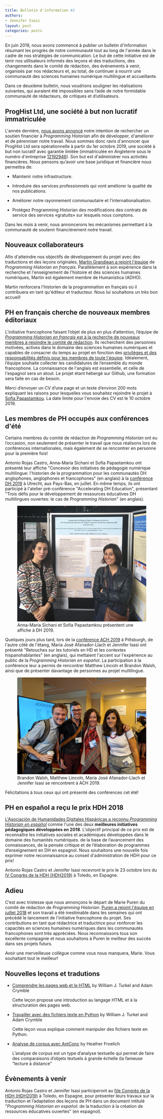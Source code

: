 ```yaml
---
title: Bulletin d'information #2
authors:
- Jennifer Isasi
layout: post
categories: posts
---
```


En juin 2019, nous avons commencé à publier un bulletin d'information résumant les progrès de notre communauté tout au long de l'année dans le cadre de nos stratégies de communication. Le but de cette initiative est de tenir nos utilisateurs informés des leçons et des traductions, des changements dans le comité de rédaction, des événements à venir, organisés par nos rédacteurs et, au total, de continuer à nourrir une communauté des sciences humaines numérique multilingue et accueillante.

Dans ce deuxième bulletin, nous voudrions souligner les réalisations suivantes, qui auraient été impossibles sans l’aide de notre formidable communauté de rédacteurs, de critiques et d’utilisateurs.



## ProgHist Ltd, une société à but non lucratif immatriculée 

L'année dernière, [nous avons annoncé](https://programminghistorian.org/fr/nous-soutenir) notre intention de rechercher un soutien financier à *Programming Historian* afin de développer, d'améliorer et de pérenniser notre travail. Nous sommes donc ravis d'annoncer que ProgHist Ltd sera opérationnelle à partir du 1er octobre 2019, une société à but non lucratif avec garantie limitée (immatriculée en Angleterre sous le numéro d'entreprise [12192946](https://beta.companieshouse.gov.uk/company/12192946)). Son but est d'administrer nos activités financières. Nous pensons qu’avoir une base juridique et financière nous permettra de:

- Maintenir notre infrastructure.

- Introduire des services professionnels qui vont améliorer la qualité de nos publications.
- Améliorer notre rayonnement communautaire et l'internationalisation.
- Protégez Programming Historian des modifications des contrats de service des services «gratuits» sur lesquels nous comptons.

Dans les mois à venir, nous annoncerons les mécanismes permettant à la communauté de soutenir financièrement notre travail.



## Nouveaux collaborateurs

Afin d'atteindre nos objectifs de développement du projet avec des traductions et des leçons originales, [Martin Grandjean a rejoint l'équipe](https://programminghistorian.org/posts/welcome-martin-grandjean) de *Programming Historian en français*. Parallèlement à son expérience dans la recherche et l'enseignement de l'histoire et des sciences humaines numériques, Martin est également membre de Humanistica (ADHO).

Martin renforcera l'historien de la programmation en français où il contribuera en tant qu'éditeur et traducteur. Nous lui souhaitons un très bon accueil!



## PH en français cherche de nouveaux membres éditoriaux

L’initiative francophone faisant l’objet de plus en plus d’attention, l’équipe de  [*Programming Historian en français* est à la recherche de nouveaux membres à rejoindre le comité de rédaction](https://programminghistorian.org/posts/call-for-fr-members). Ils recherchent des personnes motivées, actives dans le domaine des sciences humaines numériques et capables de consacrer du temps au projet en fonction des [privilèges et des responsabilités définis pour les membres de toute l'équipe](https://github.com/programminghistorian/jekyll/wiki/Privileges-and-Responsibilities-of-Membership). Idéalement, l’équipe souhaite collecter les candidatures de l’ensemble du monde francophone. La connaissance de l'anglais est essentielle, et celle de l'espagnol sera un atout. Le projet étant hébergé sur Github, une formation sera faite en cas de besoin.

Merci d’envoyer un CV d’une page et un texte d’environ 200 mots expliquant les raisons pour lesquelles vous souhaitez rejoindre le projet à [Sofia Papastamkou](mailto:sofia.papastamkou@gmail.com). La date limite pour l'envoie des CV est le 10 octobre 2019.



## Les membres de PH occupés aux conférences d'été

Certains membres du comité de rédaction de *Programming Historian* ont eu l’occasion, non seulement de présenter le travail que nous réalisons lors de conférences internationales, mais également de se rencontrer en personne pour la première fois!

Antonio Rojas Castro, Anna-Maria Sichani et Sofia Papastamkou ont présenté leur affiche "Concevoir des initiatives de pédagogie numérique multilingue: l'historien de la programmation pour les communautés DH anglophones, anglophones et francophones" (en anglais) à la [conférence DH 2019](https://dh2019.adho.org) à Utrecht, aux Pays-Bas, en juillet. En même temps, ils ont participé à l'atelier pré-conférence "Accelerating DH Education", présentant "Trois défis pour le développement de ressources éducatives DH multilingues ouvertes: le cas de *Programming Historian*" (en anglais).

<p><figure><img src="/images/blog/dh-2019-poster.JPG" alt="
Une photo d'Anna-Maria Sichani et Sofia Papastamkou à côté de leur affiche à DH 2019."/><figcaption>Anna-Maria Sichani et Sofia Papastamkou présentent une affiche à DH 2019.</figcaption></figure></p>

Quelques jours plus tard, lors de la [conférence ACH 2019](http://ach2019.ach.org) à Pittsburgh, de l'autre côté de l'étang, Maria José Afanador-Llach et Jennifer Isasi ont présenté "Retouches sur les tutoriels en HD et les contextes hispanohablantes" (en anglais), qui mettaient l'accent sur l'expérience au public de la *Programming Historian en español*. La participation à la conférence leur a permis de rencontrer Matthew Lincoln et Brandon Walsh, ainsi que de présenter davantage de personnes au projet multilingue.

<p><figure><img src="/images/blog/ach-2019-presentation.jpg" alt="Une photo de Brandon Walsh, Matthew Lincoln, María José Afanador-Llach et Jennifer Isasi à ACH 2019."/><figcaption>Brandon Walsh, Matthew Lincoln, María José Afanador-Llach et Jennifer Isasi se rencontrent à ACH 2019.</figcaption></figure></p>
Félicitations à tous ceux qui ont présenté des conférences cet été!



## PH en español a reçu le prix HDH 2018

[L'Asociación de Humanidades Digitales Hispánicas a reconnu *Programming Historian en español*](https://programminghistorian.org/posts/premio-hdh-2018) comme l'une des deux **meilleures initiatives pédagogiques développées en 2018**. L'objectif principal de ce prix est de reconnaître les initiatives sociales et académiques développées dans le domaine des humanités numériques. de la base de l’avancement des connaissances, de la pensée critique et de l’élaboration de programmes d’enseignement en DH en espagnol. Nous souhaitons une nouvelle fois exprimer notre reconnaissance au conseil d'administration de HDH pour ce prix!

Antonio Rojas Castro et Jennifer Isasi recevront le prix le 23 octobre lors du [IV Congrès de la HDH (HDH2019)](https://eventos.uclm.es/24964/detail/iv-congreso-internacional-de-la-asociacion-de-humanidades-digitales-hispanicas.html) à Toledo, en Espagne.



## Adieu

C’est avec tristesse que nous annonçons le départ de Marie Puren du comité de rédaction de *Programming Historian*. [Puren a rejoint l'équipe en juillet 2018](https://programminghistorian.org/posts/FR-team) et son travail a été inestimable dans les semaines qui ont précédé le lancement de l'initiative francophone du projet. Ses contributions en tant que rédactrice et traductrice pour renforcer les capacités en sciences humaines numériques dans les communautés francophones sont très appréciées. Nous reconnaissons tous son excellente compagnie et nous souhaitons à Puren le meilleur des succès dans ses projets futurs.

Avoir une merveilleuse collègue comme vous nous manquera, Marie. Vous souhaitant tout le meilleur!



## Nouvelles leçons et tradutions

- [Comprendre les pages web et le HTML](https://programminghistorian.org/fr/lecons/comprendre-les-pages-web) by William J. Turkel and Adam Crymble

  Cette leçon propose une introduction au langage HTML et à la structuration des pages web.

- [Travailler avec des fichiers texte en Python](https://programminghistorian.org/fr/lecons/travailler-avec-des-fichiers-texte) by William J. Turkel and Adam Crymble

  Cette leçon vous explique comment manipuler des fichiers texte en Python.

- [Analyse de corpus avec AntConc](https://programminghistorian.org/fr/lecons/analyse-corpus-antconc) by Heather Froelich

  L’analyse de corpus est un type d’analyse textuelle qui permet de faire des comparaisons d’objets textuels à grande échelle (la fameuse “lecture à distance” 



## Évènements à venir 
Antonio Rojas Castro et Jennifer Isasi participeront au [IVe Congrès de la HDH (HDH2019)](https://eventos.uclm.es/24964/detail/iv-congreso-internacional-de-la-asociacion-de-humanidades-digitales-hispanicas.html) à Toledo, en Espagne, pour présenter leurs travaux sur la traduction et l’adaptation des leçons de PH dans un document intitulé  "*Programming Historian en español*: de la traduction à la création de ressources éducatives ouvertes" (en espagnol). 